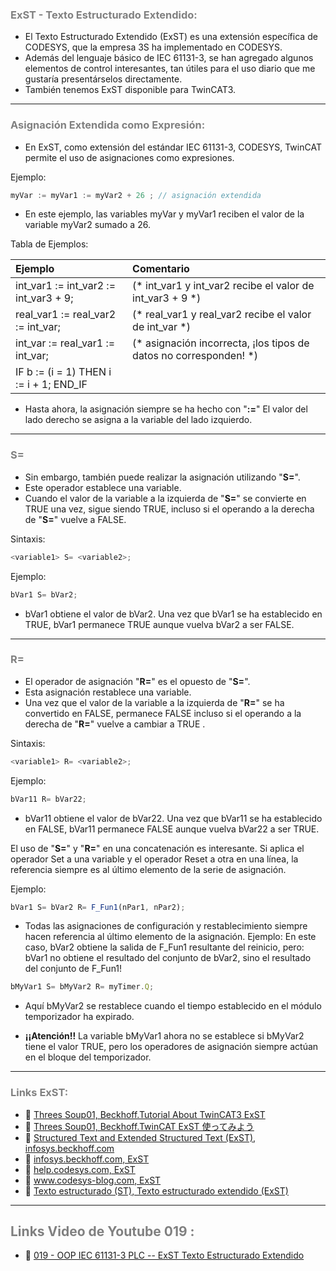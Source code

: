 ### <span style="color:grey">ExST - Texto Estructurado Extendido:</span>
- El Texto Estructurado Extendido (ExST) es una extensión específica de CODESYS, que la empresa 3S ha implementado en CODESYS. 
- Además del lenguaje básico de  IEC 61131-3, se han agregado algunos elementos de control interesantes, tan útiles para el uso diario que me gustaría presentárselos directamente.
- También tenemos ExST disponible para TwinCAT3.
***
### <span style="color:grey">Asignación Extendida como Expresión:</span>
- En ExST, como extensión del estándar IEC 61131-3, CODESYS, TwinCAT permite el uso de asignaciones como expresiones.

Ejemplo:
```javascript	
myVar := myVar1 := myVar2 + 26 ; // asignación extendida 
```

- En este ejemplo, las variables myVar y myVar1 reciben el valor de la variable myVar2 sumado a 26.

Tabla de Ejemplos:

| **Ejemplo**  | **Comentario**  |
|:------------- |:----------------|
| int_var1 := int_var2 := int_var3 + 9;         | (* int_var1 y int_var2 recibe el valor de int_var3 + 9 *) |
| real_var1 := real_var2 := int_var;       | (* real_var1 y real_var2 recibe el valor de int_var *) |
| int_var := real_var1 := int_var;          | (* asignación incorrecta, ¡los tipos de datos no corresponden! *) |
| IF b := (i = 1) THEN i := i + 1; END_IF     | | 


- Hasta ahora, la asignación siempre se ha hecho con "**:=**" El valor del lado derecho se asigna a la variable del lado izquierdo.
***
### <span style="color:grey">S=</span>
- Sin embargo, también puede realizar la asignación utilizando "**S=**".
- Este operador establece una variable.
- Cuando el valor de la variable a la izquierda de "**S=**" se convierte en TRUE una vez, sigue siendo TRUE, incluso si el operando a la derecha de "**S=**" vuelve a FALSE.

Sintaxis:
```javascript
<variable1> S= <variable2>;
```
Ejemplo:
```javascript	
bVar1 S= bVar2;
```

- bVar1 obtiene el valor de bVar2. Una vez que bVar1 se ha establecido en TRUE, bVar1 permanece TRUE aunque vuelva bVar2 a ser FALSE.
***
### <span style="color:grey">R=</span>
- El operador de asignación "**R=**" es el opuesto de "**S=**".
- Esta asignación restablece una variable. 
- Una vez que el valor de la variable a la izquierda de "**R=**" se ha convertido en FALSE, permanece FALSE incluso si el operando a la derecha de "**R=**" vuelve a cambiar a TRUE .

Sintaxis:
```javascript
<variable1> R= <variable2>;
```
Ejemplo:
```javascript
bVar11 R= bVar22;
```

- bVar11 obtiene el valor de bVar22. Una vez que bVar11 se ha establecido en FALSE, bVar11 permanece FALSE aunque vuelva bVar22 a ser TRUE.

El uso de "**S=**" y "**R=**" en una concatenación es interesante. Si aplica el operador Set a una variable y el operador Reset a otra en una línea, la referencia siempre es al último elemento de la serie de asignación.

Ejemplo:
```javascript
bVar1 S= bVar2 R= F_Fun1(nPar1, nPar2);
```

- Todas las asignaciones de configuración y restablecimiento siempre hacen referencia al último elemento de la asignación.
Ejemplo: En este caso, bVar2 obtiene la salida de F_Fun1 resultante del reinicio, pero:
bVar1 no obtiene el resultado del conjunto de bVar2, sino el resultado del conjunto de F_Fun1!

```javascript	
bMyVar1 S= bMyVar2 R= myTimer.Q;
```

- Aquí bMyVar2 se restablece cuando el tiempo establecido en el módulo temporizador ha expirado.

- **¡¡Atención!!** La variable bMyVar1 ahora no se establece si bMyVar2 tiene el valor TRUE, pero los operadores de asignación siempre actúan en el bloque del temporizador.
***
### <span style="color:grey">Links ExST:</span>

- 🔗 [Threes Soup01, Beckhoff.Tutorial About TwinCAT3 ExST](https://www.youtube.com/watch?v=TomuktM5f8A)
- 🔗 [Threes Soup01, Beckhoff.TwinCAT ExST 使ってみよう](https://www.youtube.com/watch?v=JTmzfCI9Sk8&t=14s)
- 🔗 [Structured Text and Extended Structured Text (ExST), infosys.beckhoff.com](https://infosys.beckhoff.com/content/1033/tc3_plc_intro/2528221835.html?id=6103164662326938961)
- 🔗 [infosys.beckhoff.com, ExST](https://infosys.beckhoff.com/english.php?content=../content/1033/tc3_plc_intro/2528243339.html&id=)
- 🔗 [help.codesys.com, ExST](https://help.codesys.com/api-content/2/codesys/3.5.13.0/en/_cds_f_programming_language_st/)
- 🔗 [www.codesys-blog.com, ExST](https://www.codesys-blog.com/programmiersprachen/exst-erweiterter-strukturierter-text/)
- 🔗 [Texto estructurado (ST), Texto estructurado extendido (ExST)](https://content.helpme-codesys.com/en/CODESYS%20Development%20System/_cds_f_programming_language_st.html)
***
## <span style="color:grey">Links Video de Youtube 019 :</span>
- 🔗 [019 - OOP IEC 61131-3 PLC -- ExST Texto Estructurado Extendido](https://youtu.be/W-eTB0hzIZQ)